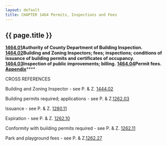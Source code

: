 ```yaml
---
layout: default 
title: CHAPTER 1464 Permits, Inspections and Fees
---
```


{{ page.title }}
----------------

[**1464.01**](58e39eb5.html)**Authority of County Department of Building
Inspection.** [**1464.02**](58e9d3cb.html)**Building and Zoning
Inspectors; fees; inspections; conditions of issuance of building
permits and certificates of occupancy.**
[**1464.03**](59044f8e.html)**Inspection of public improvements;
billing.** [**1464.04**](590733b4.html)**Permit fees.**
[**Appendix**](5928797e.html)\*\*\*\*

CROSS REFERENCES

Building and Zoning Inspector - see P. & Z. [1444.02](4d24dd4b.html)

Building permits required; applications - see P. &
Z.[1262.03](4d272a92.html)

Issuance - see P. & Z. [1280.11](4d372970.html)

Expiration - see P. & Z. [1262.10](4d46e645.html)

Conformity with building permits required - see P. & Z.
[1262.11](4d4a6a61.html)

Park and playground fees - see P. & Z.[1262.27](4d9758ea.html)
